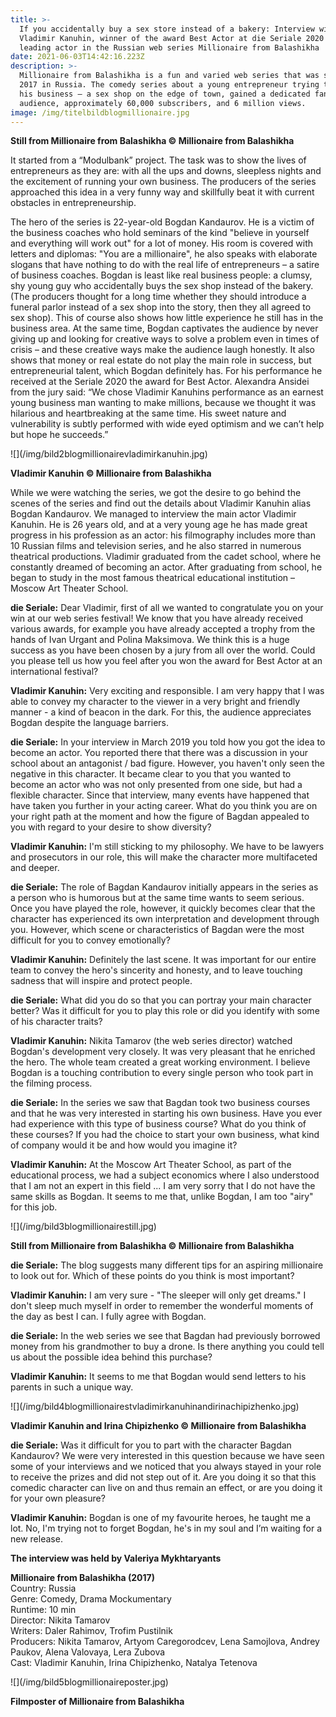```yaml
---
title: >-
  If you accidentally buy a sex store instead of a bakery: Interview with
  Vladimir Kanuhin, winner of the award Best Actor at die Seriale 2020 and
  leading actor in the Russian web series Millionaire from Balashikha
date: 2021-06-03T14:42:16.223Z
description: >-
  Millionaire from Balashikha is a fun and varied web series that was shot in
  2017 in Russia. The comedy series about a young entrepreneur trying to keep
  his business – a sex shop on the edge of town, gained a dedicated fan
  audience, approximately 60,000 subscribers, and 6 million views. 
image: /img/titelbildblogmillionaire.jpg
---
```

**Still from Millionaire from Balashikha © Millionaire from Balashikha**

It started from a “Modulbank” project. The task was to show the lives of entrepreneurs as they are: with all the ups and downs, sleepless nights and the excitement of running your own business. The producers of the series approached this idea in a very funny way and skillfully beat it with current obstacles in entrepreneurship.

The hero of the series is 22-year-old Bogdan Kandaurov. He is a victim of the business coaches who hold seminars of the kind "believe in yourself and everything will work out" for a lot of money. His room is covered with letters and diplomas: "You are a millionaire", he also speaks with elaborate slogans that have nothing to do with the real life of entrepreneurs – a satire of business coaches. Bogdan is least like real business people: a clumsy, shy young guy who accidentally buys the sex shop instead of the bakery. (The producers thought for a long time whether they should introduce a funeral parlor instead of a sex shop into the story, then they all agreed to sex shop). This of course also shows how little experience he still has in the business area. At the same time, Bogdan captivates the audience by never giving up and looking for creative ways to solve a problem even in times of crisis – and these creative ways make the audience laugh honestly. It also shows that money or real estate do not play the main role in success, but entrepreneurial talent, which Bogdan definitely has. For his performance he received at the Seriale 2020 the award for Best Actor. Alexandra Ansidei from the jury said: “We chose Vladimir Kanuhins performance as an earnest young business man wanting to make millions, because we thought it was hilarious and heartbreaking at the same time. His sweet nature and vulnerability is subtly performed with wide eyed optimism and we can’t help but hope he succeeds.”

!\[](/img/bild2blogmillionairevladimirkanuhin.jpg)

**Vladimir Kanuhin © Millionaire from Balashikha**

While we were watching the series, we got the desire to go behind the scenes of the series and find out the details about Vladimir Kanuhin alias Bogdan Kandaurov. We managed to interview the main actor Vladimir Kanuhin. He is 26 years old, and at a very young age he has made great progress in his profession as an actor: his filmography includes more than 10 Russian films and television series, and he also starred in numerous theatrical productions. Vladimir graduated from the cadet school, where he constantly dreamed of becoming an actor. After graduating from school, he began to study in the most famous theatrical educational institution – Moscow Art Theater School.

**die Seriale:** Dear Vladimir, first of all we wanted to congratulate you on your win at our web series festival! We know that you have already received various awards, for example you have already accepted a trophy from the hands of Ivan Urgant and Polina Maksimova. We think this is a huge success as you have been chosen by a jury from all over the world. Could you please tell us how you feel after you won the award for Best Actor at an international festival?

**Vladimir Kanuhin:** Very exciting and responsible. I am very happy that I was able to convey my character to the viewer in a very bright and friendly manner - a kind of beacon in the dark. For this, the audience appreciates Bogdan despite the language barriers.

**die Seriale:** In your interview in March 2019 you told how you got the idea to become an actor. You reported there that there was a discussion in your school about an antagonist / bad figure. However, you haven't only seen the negative in this character. It became clear to you that you wanted to become an actor who was not only presented from one side, but had a flexible character. Since that interview, many events have happened that have taken you further in your acting career. What do you think you are on your right path at the moment and how the figure of Bagdan appealed to you with regard to your desire to show diversity?

**Vladimir Kanuhin:** I'm still sticking to my philosophy. We have to be lawyers and prosecutors in our role, this will make the character more multifaceted and deeper.

**die Seriale:** The role of Bagdan Kandaurov initially appears in the series as a person who is humorous but at the same time wants to seem serious. Once you have played the role, however, it quickly becomes clear that the character has experienced its own interpretation and development through you. However, which scene or characteristics of Bagdan were the most difficult for you to convey emotionally?

**Vladimir Kanuhin:** Definitely the last scene. It was important for our entire team to convey the hero's sincerity and honesty, and to leave touching sadness that will inspire and protect people.

**die Seriale:** What did you do so that you can portray your main character better? Was it difficult for you to play this role or did you identify with some of his character traits?

**Vladimir Kanuhin:** Nikita Tamarov (the web series director) watched Bogdan's development very closely. It was very pleasant that he enriched the hero. The whole team created a great working environment. I believe Bogdan is a touching contribution to every single person who took part in the filming process.

**die Seriale:** In the series we saw that Bagdan took two business courses and that he was very interested in starting his own business. Have you ever had experience with this type of business course? What do you think of these courses? If you had the choice to start your own business, what kind of company would it be and how would you imagine it?

**Vladimir Kanuhin:** At the Moscow Art Theater School, as part of the educational process, we had a subject economics where I also understood that I am not an expert in this field ... I am very sorry that I do not have the same skills as Bogdan. It seems to me that, unlike Bogdan, I am too "airy" for this job.

!\[](/img/bild3blogmillionairestill.jpg)

**Still from Millionaire from Balashikha © Millionaire from Balashikha**

**die Seriale:** The blog suggests many different tips for an aspiring millionaire to look out for. Which of these points do you think is most important?

**Vladimir Kanuhin:** I am very sure - "The sleeper will only get dreams." I don't sleep much myself in order to remember the wonderful moments of the day as best I can. I fully agree with Bogdan.

**die Seriale:** In the web series we see that Bagdan had previously borrowed money from his grandmother to buy a drone. Is there anything you could tell us about the possible idea behind this purchase?

**Vladimir Kanuhin:** It seems to me that Bogdan would send letters to his parents in such a unique way.

!\[](/img/bild4blogmillionairestvladimirkanuhinandirinachipizhenko.jpg)

**Vladimir Kanuhin and Irina Chipizhenko © Millionaire from Balashikha**

**die Seriale:** Was it difficult for you to part with the character Bagdan Kandaurov? We were very interested in this question because we have seen some of your interviews and we noticed that you always stayed in your role to receive the prizes and did not step out of it. Are you doing it so that this comedic character can live on and thus remain an effect, or are you doing it for your own pleasure?

**Vladimir Kanuhin:** Bogdan is one of my favourite heroes, he taught me a lot. No, I'm trying not to forget Bogdan, he's in my soul and I’m waiting for a new release.

**The interview was held by Valeriya Mykhtaryants**

**Millionaire from Balashikha (2017)**\
Country: Russia\
Genre: Comedy, Drama Mockumentary\
Runtime: 10 min\
Director: Nikita Tamarov\
Writers: Daler Rahimov, Trofim Pustilnik\
Producers: Nikita Tamarov, Artyom Caregorodcev, Lena Samojlova, Andrey Paukov, Alena Valovaya, Lera Zubova\
Cast: Vladimir Kanuhin, Irina Chipizhenko, Natalya Tetenova

!\[](/img/bild5blogmillionaireposter.jpg)

**Filmposter of Millionaire from Balashikha**
